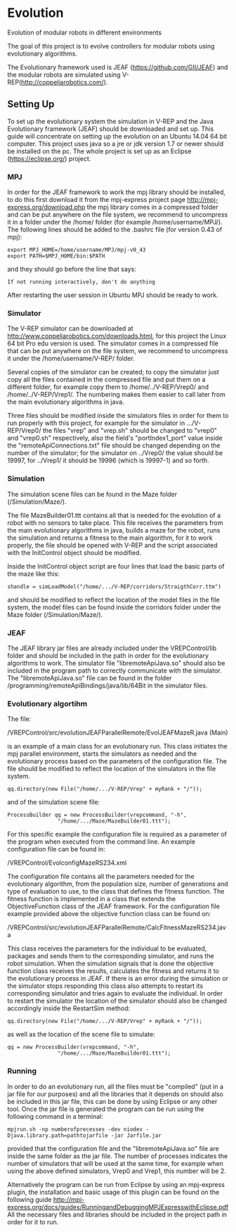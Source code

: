 # Evolution
Evolution of modular robots in different environments

The goal of this project is to evolve controllers for modular robots using evolutionary algorithms.

The Evolutionary framework used is JEAF (https://github.com/GII/JEAF) and the modular robots are simulated using V-REP(http://coppeliarobotics.com/).


## Setting Up

To set up the evolutionary system the simulation in V-REP and the Java Evolutionary framework (JEAF) should be downloaded and set up. This guide will concentrate on setting up the evolution on an Ubuntu 14.04 64 bit computer. This project uses java so a jre or jdk version 1.7 or newer should be installed on the pc. The whole project is set up as an Eclipse (https://eclipse.org/) project.

### MPJ

In order for the JEAF framework to work the mpj library should be installed, to do this first download it from the mpj-express project page http://mpj-express.org/download.php the mpj library comes in a compressed folder and can be put anywhere on the file system, we recommend to uncompress it in a folder under the /home/ folder (for example /home/username/MPJ/). The following lines should be added to the .bashrc file (for version 0.43 of mpj):

    export MPJ_HOME=/home/username/MPJ/mpj-v0_43
    export PATH=$MPJ_HOME/bin:$PATH

and they should go before the line that says:

    If not running interactively, don't do anything
    
After restarting the user session in Ubuntu MPJ should be ready to work.

### Simulator

The V-REP simulator can be downloaded at http://www.coppeliarobotics.com/downloads.html, for this project the Linux 64 bit Pro edu version is used. The simulator comes in a compressed file that can be put anywhere on the file system, we recommend to uncompress it under the /home/username/V-REP/ folder.

Several copies of the simulator can be created; to copy the simulator just copy all the files contained in the compressed file and put them on a different folder, for example copy them to /home/../V-REP/Vrep0/ and /home/../V-REP/Vrep1/. The numbering makes them easier to call later from the main evolutionary algorithms in java.

Three files should be modified inside the simulators files in order for them to run properly with this project, for example for the simulator in .../V-REP/Vrep0/ the files "vrep" and "vrep.sh" should be changed to "vrep0" and "vrep0.sh" respectively, also the field's "portIndex1_port" value inside the "remoteApiConnections.txt" file should be changed depending on the number of the simulator; for the simulator on ../Vrep0/ the value should be 19997, for ../Vrep1/ it should be 19996 (which is 19997-1) and so forth. 

### Simulation

The simulation scene files can be found in the Maze folder (/Simulation/Maze/).

The file MazeBuilder01.ttt contains all that is needed for the evolution of a robot with no sensors to take place. This file receives the parameters from the main evolutionary algorithms in java, builds a maze for the robot, runs the simulation and returns a fitness to the main algorithm, for it to work properly, the file should be opened with V-REP and the script associated with the InitControl object should be modified. 

Inside the InitControl object script are four lines that load the basic parts of the maze like this:

    shandle = simLoadModel("/home/.../V-REP/corridors/StraigthCorr.ttm")

and should be modified to reflect the location of the model files in the file system, the model files can be found inside the corridors folder under the Maze folder (/Simulation/Maze/).

### JEAF

The JEAF library jar files are already included under the VREPControl/lib folder and should be included in the path in order for the evolutionary algorithms to work. The simulator file "libremoteApiJava.so" should also be included in the program path to correctly communicate with the simulator. The "libremoteApiJava.so" file can be found in the folder /programming/remoteApiBindings/java/lib/64Bit in the simulator files.

### Evolutionary algortihm

The file:

/VREPControl/src/evolutionJEAFParallelRemote/EvolJEAFMazeR.java    (Main)

is an example of a main class for an evolutionary run. This class initiates the mpj parallel environment, starts the simulators as needed and the evolutionary process based on the parameters of the configuration file. The file should be modified to reflect the location of the simulators in the file system.

    qq.directory(new File("/home/.../V-REP/Vrep" + myRank + "/"));
    
and of the simulation scene file:

    ProcessBuilder qq = new ProcessBuilder(vrepcommand, "-h",
					"/home/.../Maze/MazeBuilder01.ttt");

 For this specific example the configuration file is required as a parameter of the program when executed from the command line. An example configuration file can be found in:

/VREPControl/EvolconfigMazeRS234.xml

The configuration file contains all the parameters needed for the evolutionary algorithm, from the population size, number of generations and type of evaluation to use, to the class that defines the fitness function. The fitness function is implemented in a class that extends the ObjectiveFunction class of the JEAF framework. For the configuration file example provided above the objective function class can be found on:

/VREPControl/src/evolutionJEAFParallelRemote/CalcFitnessMazeRS234.java

This class receives the parameters for the individual to be evaluated, packages and sends them to the corresponding simulator, and runs the robot simulation. When the simulation signals that is done the objective function class receives the results, calculates the fitness and returns it to the evolutionary process in JEAF. If there is an error during the simulation or the simulator stops responding this class also attempts to restart its corresponding simulator and tries again to evaluate the individual. In order to restart the simulator the location of the simulator should also be changed accordingly inside the RestartSim method:

    qq.directory(new File("/home/.../V-REP/Vrep" + myRank + "/"));
    
as well as the location of the scene file to simulate:

    qq = new ProcessBuilder(vrepcommand, "-h",
					"/home/.../Maze/MazeBuilder01.ttt");

### Running

In order to do an evolutionary run, all the files must be "compiled" (put in a jar file for our purposes) and all the libraries that it depends on should also be included in this jar file, this can be done by using Eclipse or any other tool. Once the jar file is generated the program can be run using the following command in a terminal:

    mpjrun.sh -np numberofprecesses -dev niodev -Djava.library.path=pathtojarfile -jar Jarfile.jar

provided that the configuration file and the "libremoteApiJava.so" file are inside the same folder as the jar file. The number of processes indicates the number of simulators that will be used at the same time, for example when using the above defined simulators, Vrep0 and Vrep1, this number will be 2.

Alternatively the program can be run from Eclipse by using an mpj-express plugin, the installation and basic usage of this plugin can be found on the following guide http://mpj-express.org/docs/guides/RunningandDebuggingMPJExpresswithEclipse.pdf All the necessary files and libraries should be included in the project path in order for it to run. 

